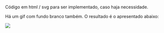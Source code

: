Código em html / svg para ser implementado, caso haja necessidade.

Há um gif com fundo branco também. O resultado é o apresentado abaixo:

![](https:\github.com\tag2u\animacao-logo\blob\main\60fps\logo-animado.gif)
